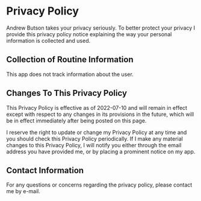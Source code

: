 # Privacy Policy

Andrew Butson takes your privacy seriously. To better protect your privacy I provide this privacy policy notice explaining the way your personal information is collected and used.


## Collection of Routine Information

This app does not track information about the user.


## Changes To This Privacy Policy

This Privacy Policy is effective as of 2022-07-10 and will remain in effect except with respect to any changes in its provisions in the future, which will be in effect immediately after being posted on this page.

I reserve the right to update or change my Privacy Policy at any time and you should check this Privacy Policy periodically. If I make any material changes to this Privacy Policy, I will notify you either through the email address you have provided me, or by placing a prominent notice on my app.


## Contact Information

For any questions or concerns regarding the privacy policy, please contact me by e-mail.